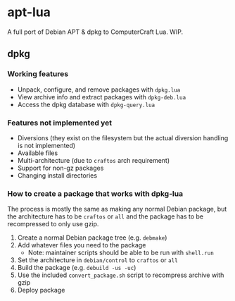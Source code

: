 # apt-lua
A full port of Debian APT & dpkg to ComputerCraft Lua. WIP.

## dpkg
### Working features
* Unpack, configure, and remove packages with `dpkg.lua`
* View archive info and extract packages with `dpkg-deb.lua`
* Access the dpkg database with `dpkg-query.lua`

### Features not implemented yet
* Diversions (they exist on the filesystem but the actual diversion handling is not implemented)
* Available files
* Multi-architecture (due to `craftos` arch requirement)
* Support for non-gz packages
* Changing install directories

### How to create a package that works with dpkg-lua
The process is mostly the same as making any normal Debian package, but the architecture has to be `craftos` or `all` and the package has to be recompressed to only use gzip.
1. Create a normal Debian package tree (e.g. `debmake`)
2. Add whatever files you need to the package
    * Note: maintainer scripts should be able to be run with `shell.run`
3. Set the architecture in `debian/control` to `craftos` or `all`
4. Build the package (e.g. `debuild -us -uc`)
5. Use the included `convert_package.sh` script to recompress archive with gzip
6. Deploy package